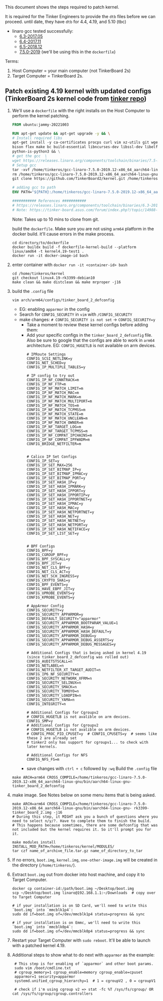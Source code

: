 This document shows the steps required to patch kernel. 

It is required for the Tinker Engineers to provide the `dtb` files before we can proceed. until date, they have `dtb` for 4.4, 4.19, and 5.10 (tbc)

- linaro gcc tested successfully:
    - [6.3-2017.05](https://releases.linaro.org/components/toolchain/binaries/6.3-2017.05/aarch64-linux-gnu/)
    - [6.4-2017.11](https://releases.linaro.org/components/toolchain/binaries/6.4-2017.11/aarch64-linux-gnu/)
    - [6.5-2018.12](https://releases.linaro.org/components/toolchain/binaries/6.5-2018.12/aarch64-linux-gnu/)
    - [7.5.0-2019](https://releases.linaro.org/components/toolchain/binaries/7.5-2019.12/aarch64-linux-gnu/) (we'll be using this in the `dockerfile`)
          
Terms:
1. Host Computer = your main computer (not TinkerBoard 2s)
2. Target Computer = TinkerBoard 2s.

## Patch existing 4.19 kernel with updated configs (TinkerBoard 2s kernel code from [tinker repo](https://github.com/TinkerBoard2/kernel/tree/linux4.19-rk3399-debian10))

1. We'll use a `dockerfile` with the right installs on the Host Computer to perform the kernel patching.
    ```dockerfile
    FROM ubuntu:jammy-20221003

    RUN apt-get update && apt-get upgrade -y && \
    # Install required libs
    apt-get install -y ca-certificates procps curl vim xz-utils git wget \
    bison flex make bc build-essential libncurses-dev libssl-dev libelf-dev liblz4-tool \
    python-is-python3 && \
    # get the gcc  \
    wget https://releases.linaro.org/components/toolchain/binaries/7.5-2019.12/aarch64-linux-gnu/gcc-linaro-7.5.0-2019.12-x86_64_aarch64-linux-gnu.tar.xz --directory /home/tinkeros/ &&\
    # Setup gcc
    tar -xvf /home/tinkeros/gcc-linaro-7.5.0-2019.12-x86_64_aarch64-linux-gnu.tar.xz --directory /home/tinkeros/ &&\
    rm /home/tinkeros/gcc-linaro-7.5.0-2019.12-x86_64_aarch64-linux-gnu.tar.xz &&\
    git clone https://github.com/TinkerBoard2/kernel.git /home/tinkeros/kernel/ --progress
    
    # adding gcc to path
    ENV PATH="${PATH}:/home/tinkeros/gcc-linaro-7.5.0-2019.12-x86_64_aarch64-linux-gnu/bin"
    
    ########### References ###########
    # https://releases.linaro.org/components/toolchain/binaries/6.3-2017.05/aarch64-linux-gnu/
    # Note: https://tinker-board.asus.com/forum/index.php?/topic/14988-kernel-build-error-lz4c/
    ```

   Note: Takes up to 10 mins to clone from git.

   build the `dockerfile`. Make sure you are not using `arm64` platform in the docker build. it'll cause errors in the make process.
   ```shell
   cd directory/to/dockerfile
   docker buildx build -f dockerfile-kernel-build --platform linux/amd64 -t kernel4.19-test1 .
   docker run -it docker-image-id bash
    ```

2. enter container with `docker run -it <container-id> bash`
    ```shell
    cd /home/tinkeros/kernel
    git checkout linux4.19-rk3399-debian10
    make clean && make distclean && make mrproper -j16
    ```

3. build the `.config` file
    ```shell  
    vim arch/arm64/configs/tinker_board_2_defconfig
    ```
    - EG: enabling `apparmor` in the config
    - Search for `CONFIG_SECURITY` in `vim` with `/CONFIG_SECURITY`
    - make changes: `# CONFIG_SECURITY is not set` -> `CONFIG_SECURITY=y`
        - Take a moment to review these kernel configs before adding them:
        - Add your specific configs in the `tinker_board_2_defconfig` file. Also be sure to google that the configs are able to work in `arm64` architecture.
          EG: `CONFIG_HUGETLB` is not available on arm devices.
          ```lombok.config
          # IPRoute Settings
          CONFIG_SCSI_NETLINK=y
          CONFIG_NET_SCHED=y
          CONFIG_IP_MULTIPLE_TABLES=y
          
          # IP config to try out
          CONFIG_IP_NF_CONNTRACK=m
          CONFIG_IP_NF_FTP=m
          CONFIG_IP_NF_MATCH_LIMIT=m
          CONFIG_IP_NF_MATCH_MAC=m
          CONFIG_IP_NF_MATCH_MARK=m
          CONFIG_IP_NF_MATCH_MULTIPORT=m
          CONFIG_IP_NF_MATCH_TOS=m
          CONFIG_IP_NF_MATCH_TCPMSS=m
          CONFIG_IP_NF_MATCH_STATE=m
          CONFIG_IP_NF_MATCH_UNCLEAN=m
          CONFIG_IP_NF_MATCH_OWNER=m
          CONFIG_IP_NF_TARGET_LOG=m
          CONFIG_IP_NF_TARGET_TCPMSS=m
          CONFIG_IP_NF_COMPAT_IPCHAINS=m
          CONFIG_IP_NF_COMPAT_IPFWADM=m
          CONFIG_BRIDGE_NETFILTER=m
          
          
          # Calico IP Set Configs
          CONFIG_IP_SET=y
          CONFIG_IP_SET_MAX=256
          CONFIG_IP_SET_BITMAP_IP=y
          CONFIG_IP_SET_BITMAP_IPMAC=y
          CONFIG_IP_SET_BITMAP_PORT=y
          CONFIG_IP_SET_HASH_IP=y
          CONFIG_IP_SET_HASH_IPMARK=y
          CONFIG_IP_SET_HASH_IPPORT=y
          CONFIG_IP_SET_HASH_IPPORTIP=y
          CONFIG_IP_SET_HASH_IPPORTNET=y
          CONFIG_IP_SET_HASH_IPMAC=y
          CONFIG_IP_SET_HASH_MAC=y
          CONFIG_IP_SET_HASH_NETPORTNET=y
          CONFIG_IP_SET_HASH_NET=y
          CONFIG_IP_SET_HASH_NETNET=y
          CONFIG_IP_SET_HASH_NETPORT=y
          CONFIG_IP_SET_HASH_NETIFACE=y
          CONFIG_IP_SET_LIST_SET=y
          
          
          # BPF Configs
          CONFIG_BPF=y
          CONFIG_CGROUP_BPF=y
          CONFIG_BPF_SYSCALL=y
          CONFIG_BPF_JIT=y
          CONFIG_NET_CLS_BPF=y
          CONFIG_NET_CLS_ACT=y
          CONFIG_NET_SCH_INGRESS=y
          CONFIG_CRYPTO_SHA1=y
          CONFIG_BPF_EVENTS=y
          CONFIG_HAVE_EBPF_JIT=y
          CONFIG_UPROBE_EVENTS=y
          CONFIG_KPROBE_EVENTS=y
      
          # AppArmor Config
          CONFIG_SECURITY=y
          CONFIG_SECURITY_APPARMOR=y
          CONFIG_DEFAULT_SECURITY="apparmor"
          CONFIG_SECURITY_APPARMOR_BOOTPARAM_VALUE=1
          CONFIG_SECURITY_APPARMOR_HASH=y
          CONFIG_SECURITY_APPARMOR_HASH_DEFAULT=y
          CONFIG_SECURITY_APPARMOR_DEBUG=y
          CONFIG_SECURITY_APPARMOR_DEBUG_ASSERTS=y
          CONFIG_SECURITY_APPARMOR_DEBUG_MESSAGES=y
          
          # Additional Configs that is being asked in kernel 4.19 (since tinker_board_2_defconfig was rolled out)
          CONFIG_AUDITSYSCALL=n
          CONFIG_NETLABEL=n
          CONFIG_NETFILTER_XT_TARGET_AUDIT=n
          CONFIG_IP6_NF_SECURITY=n
          CONFIG_SECURITY_NETWORK_XFRM=n
          CONFIG_SECURITY_SELINUX=n
          CONFIG_SECURITY_SMACK=n
          CONFIG_SECURITY_TOMOYO=n
          CONFIG_SECURITY_LOADPIN=n
          CONFIG_SECURITY_YAMA=n
          CONFIG_INTEGRITY=n
          
          # Additional Configs for Cgroupv2
          # CONFIG_HUGETLB is not avalible on arm devices. 
          CONFIG_SMP=y        
          # Additional Configs for Cgroupv2
          # CONFIG_HUGETLB is not avalible on arm devices. 
          # CONFIG_PROC_PID_CPUSET=y  # CONFIG_CPUSETS=y  # seems like these 2 are already set 
          # tinker2 only has support for cgroupv1... to check with later kernels.
          
          # Additional Configs for NFS
          CONFIG_NFS_FS=m
          ```
        - save changes with `ctrl + c` followed by `:wq`
          Build the `.config` file
   ```shell
   make ARCH=arm64 CROSS_COMPILE=/home/tinkeros/gcc-linaro-7.5.0-2019.12-x86_64_aarch64-linux-gnu/bin/aarch64-linux-gnu- tinker_board_2_defconfig
   ```

4. make image. See Notes below on some menu items that is being asked.
    ```shell
   make ARCH=arm64 CROSS_COMPILE=/home/tinkeros/gcc-linaro-7.5.0-2019.12-x86_64_aarch64-linux-gnu/bin/aarch64-linux-gnu- rk3399-tinker_board_2.img -j16
   # During this step, it MIGHT ask you a bunch of questions where you need to select n/y/?. Have to complete them to finish the build. 
   # This happens because sometimes, there are some defconfig that was not included but the kernel requires it. So it'll prompt you for it.
   
   make modules_install INSTALL_MOD_PATH=/home/tinkeros/kernel/MODULES/
   tar czf name_of_archive_file.tar.gz name_of_directory_to_tar
    ```

5. If no errors, `boot.img`, `kernel.img`, `one-other-image.img` will be created in the directory (`/home/tinkeros/`).

6. Extract `boot.img` out from docker into host machine, and copy it to Target Computer.
    ```shell
    docker cp container-id:/path/boot.img ~/Desktop/boot.img
    scp ~/Desktop/boot.img linaro@192.168.1.1:~/Downloads  # copy over to Target Computer
       
    # if your installation is on SD Card, we'll need to write this `boot.img` into `mmcblk1p4`:
    sudo dd if=boot.img of=/dev/mmcblk1p4 status=progress && sync 
   
    # if your installation is on Emmc, we'll need to write this `boot.img` into `mmcblk0p4`:
    sudo dd if=boot.img of=/dev/mmcblk0p4 status=progress && sync 
    ```
7. Restart your Target Computer with `sudo reboot`. It'll be able to launch with a patched kernel 4.19.
8. Additional steps to show what to do next with `apparmor` as the example:
   ```shell
    # This step is for enabling of `apparmor` and other boot params.
    sudo vim /boot/cmdline.txt
    # cgroup_memory=1 cgroup_enable=memory cgroup_enable=cpuset
    apparmor=1 security=apparmor    
    systemd.unified_cgroup_hierarchy=1  # 1 = cgroupV2 , 0 = cgroupV1
    
    # check if i'm using cgroup v2 => stat -fc %T /sys/fs/cgroup/ OR cat /sys/fs/cgroup/cgroup.controllers
   ```